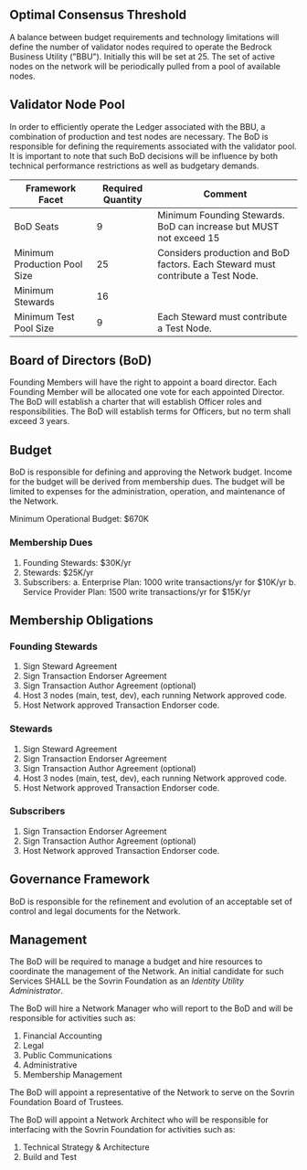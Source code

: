 ## Optimal Consensus Threshold
A balance between budget requirements and technology limitations will define the number of validator nodes required to operate the Bedrock Business Utility ("BBU"). Initially this will be set at 25. The set of active nodes on the network will be periodically pulled from a pool of available nodes.

## Validator Node Pool
In order to efficiently operate the Ledger associated with the BBU, a combination of production and test nodes are necessary. The BoD is responsible for defining the requirements associated with the validator pool. It is important to note that such BoD decisions will be influence by both technical performance restrictions as well as budgetary demands.

| Framework Facet | Required Quantity | Comment |
| --- | --- | --- |
| BoD Seats | 9 | Minimum Founding Stewards. BoD can increase but MUST not exceed 15 |
| Minimum Production Pool Size  | 25 | Considers production and BoD factors. Each Steward must contribute a Test Node. |
| Minimum Stewards | 16 | |
| Minimum Test Pool Size  | 9 | Each Steward must contribute a Test Node.  |

## Board of Directors (BoD)
Founding Members will have the right to appoint a board director. Each Founding Member will be allocated one vote for each appointed Director.  The BoD will establish a charter that will establish Officer roles and responsibilities. The BoD will establish terms for Officers, but no term shall exceed 3 years.

## Budget
BoD is responsible for defining and approving the Network budget. Income for the budget will be derived from membership dues. The budget will be limited to expenses for the administration, operation, and maintenance of the Network.

Minimum Operational Budget: $670K

### Membership Dues
1.	Founding Stewards:  $30K/yr
2.	Stewards:  $25K/yr
3.	Subscribers:
    a.	Enterprise Plan: 1000 write transactions/yr for $10K/yr
    b.	Service Provider Plan: 1500 write transactions/yr for $15K/yr

## Membership Obligations
### Founding Stewards
   1. Sign Steward Agreement
   2. Sign Transaction Endorser Agreement
   3. Sign Transaction Author Agreement (optional)
   4. Host 3 nodes (main, test, dev), each running Network approved code.
   5. Host Network approved Transaction Endorser code.
   
### Stewards
   1. Sign Steward Agreement
   2. Sign Transaction Endorser Agreement
   3. Sign Transaction Author Agreement (optional)
   4. Host 3 nodes (main, test, dev), each running Network approved code.
   5. Host Network approved Transaction Endorser code.
   
### Subscribers
   1. Sign Transaction Endorser Agreement
   2. Sign Transaction Author Agreement (optional)
   3. Host Network approved Transaction Endorser code.


## Governance Framework
BoD is responsible for the refinement and evolution of an acceptable set of control and legal documents for the Network.

## Management
The BoD will be required to manage a budget and hire resources to coordinate the management of the Network. An initial candidate for such Services SHALL be the  Sovrin Foundation as an *Identity Utility Administrator*.

The BoD will hire a Network Manager who will report to the BoD and will be responsible for activities such as:
  
  1.	Financial Accounting
  2.	Legal
  3.	Public Communications
  4.	Administrative
  5.	Membership Management

The BoD will appoint a representative of the Network to serve on the Sovrin Foundation Board of Trustees.

The BoD will appoint a Network Architect who will be responsible for interfacing with the Sovrin Foundation for activities such as:
  
  1.	Technical Strategy & Architecture
  2.	Build and Test

